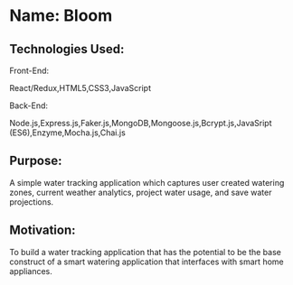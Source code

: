 # Name: Bloom

## Technologies Used:

<p>Front-End:<p>
<p>React/Redux,HTML5,CSS3,JavaScript</p>

<p>Back-End:<p>
<p>Node.js,Express.js,Faker.js,MongoDB,Mongoose.js,Bcrypt.js,JavaSript (ES6),Enzyme,Mocha.js,Chai.js</p>


## Purpose:

<p>A simple water tracking application which captures user created watering zones, current weather analytics, project water usage, and save water projections.</p>

## Motivation:

<p>To build a water tracking application that has the potential to be the base construct of a smart watering application that interfaces with
smart home appliances.
</p>
